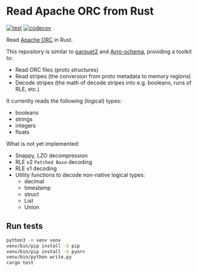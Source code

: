 # Read Apache ORC from Rust

[![test](https://github.com/DataEngineeringLabs/orc-format/actions/workflows/test.yml/badge.svg)](https://github.com/DataEngineeringLabs/orc-format/actions/workflows/test.yml)
[![codecov](https://codecov.io/gh/DataEngineeringLabs/orc-format/branch/main/graph/badge.svg?token=AgyTF60R3D)](https://codecov.io/gh/DataEngineeringLabs/orc-format)

Read [Apache ORC](https://orc.apache.org/) in Rust.

This repository is similar to [parquet2](https://github.com/jorgecarleitao/parquet2) and [Avro-schema](https://github.com/DataEngineeringLabs/avro-schema), providing a toolkit to:

* Read ORC files (proto structures)
* Read stripes (the conversion from proto metadata to memory regions)
* Decode stripes (the math of decode stripes into e.g. booleans, runs of RLE, etc.)

It currently reads the following (logical) types:

* booleans
* strings
* integers
* floats

What is not yet implemented:

* Snappy, LZO decompression
* RLE v2 `Patched Base` decoding
* RLE v1 decoding
* Utility functions to decode non-native logical types:
    * decimal
    * timestamp
    * struct
    * List
    * Union

## Run tests

```bash
python3 -m venv venv
venv/bin/pip install -U pip
venv/bin/pip install -U pyorc
venv/bin/python write.py
cargo test
```
